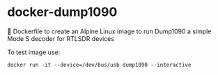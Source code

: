 # docker-dump1090
:whale2: Dockerfile to create an Alpine Linux image to run Dump1090 a simple Mode S decoder for RTLSDR devices

To test image use:
```
docker run -it --device=/dev/bus/usb dump1090 --interactive
```
